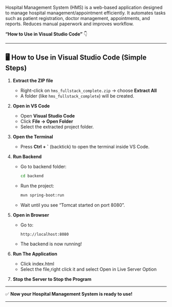 
Hospital Management System (HMS) is a web-based application designed to manage hospital management/appointment efficiently. It automates tasks such as patient registration, doctor management, appointments, and reports. Reduces manual paperwork and improves workflow.



**“How to Use in Visual Studio Code”** 👇

---

## 🖥️ How to Use in Visual Studio Code (Simple Steps)

1. **Extract the ZIP file**

   * Right-click on `hms_fullstack_complete.zip` → choose **Extract All**
   * A folder (like `hms_fullstack_complete`) will be created.

2. **Open in VS Code**

   * Open **Visual Studio Code**
   * Click **File → Open Folder**
   * Select the extracted project folder.

3. **Open the Terminal**

   * Press **Ctrl + `** (backtick) to open the terminal inside VS Code.

4. **Run Backend**

   * Go to backend folder:

     ```bash
     cd backend
     ```
   * Run the project:

     ```bash
     mvn spring-boot:run
     ```
   * Wait until you see “Tomcat started on port 8080”.

5. **Open in Browser**

   * Go to:

     ```
     http://localhost:8080
     ```
   * The backend is now running!

6. **Run The Application**

   * Click index.html
   * Select the file,right click it and select Open in Live Server Option
     

7. **Stop the Server to Stop the Program**

---

✅ **Now your Hospital Management System is ready to use!**


---

